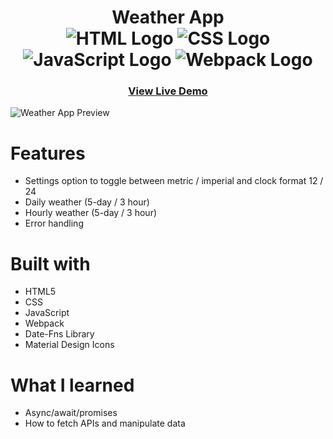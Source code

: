 <div align=center>
	<h1>Weather App
	<br>
		<img src="https://img.shields.io/static/v1?label=&message=HTML&color=E34F26&style=for-the-badge&logo=HTML5&logoColor=white&logoWidth=&labelColor=&link=" alt="HTML Logo">
	  <img src="https://img.shields.io/static/v1?label=&message=CSS&color=1572B6&style=for-the-badge&logo=CSS3&logoColor=white&logoWidth=&labelColor=&link=" alt="CSS Logo">
		<img src="https://img.shields.io/static/v1?label=&message=Javascript&color=F7DF1E&style=for-the-badge&logo=Javascript&logoColor=black&logoWidth=&labelColor=&link=" alt="JavaScript Logo">
		<img src="https://img.shields.io/static/v1?label=&message=Webpack&color=8DD6F9&style=for-the-badge&logo=webpack&logoColor=black&logoWidth=&labelColor=&link=" alt="Webpack Logo">
		<br>
	</h1>
	<h3><b><a href="https://ccolds.github.io/weather-app/">View Live Demo</a></b></h3>
</div>

![Weather App Preview](https://media.discordapp.net/attachments/249554120514600960/1078541732762882058/image.png?width=737&height=784)

# Features

-   Settings option to toggle between metric / imperial and clock format 12 / 24
-   Daily weather (5-day / 3 hour)
-   Hourly weather (5-day / 3 hour)
-   Error handling

# Built with

-   HTML5
-   CSS
-   JavaScript
-   Webpack
-   Date-Fns Library
-   Material Design Icons

# What I learned

-   Async/await/promises
-   How to fetch APIs and manipulate data
